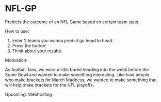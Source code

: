 # NFL-GP
Predicts the outcome of an NFL Game based on certain team stats.

How to use: 
1) Enter 2 teams you wanna predict go head to head.
2) Press the button!
3) Think about your results.

Motivation:

As football fans, we were a little bored heading into the week before the Super Bowl and 
wanted to make something interesting. Like how people who make brackets for March Madness,
we wanted to make something that will help make brackets for the NFL playoffs.

Upcoming: 
Webhosting
